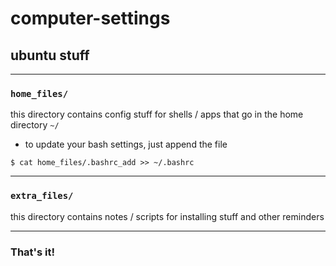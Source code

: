 # computer-settings

## ubuntu stuff

---
### `home_files/`

this directory contains config stuff for shells / apps that go in the home directory `~/`

* to update your bash settings, just append the file
```
$ cat home_files/.bashrc_add >> ~/.bashrc
```

---
### `extra_files/`

this directory contains notes / scripts for installing stuff and other reminders

---
### That's it!
